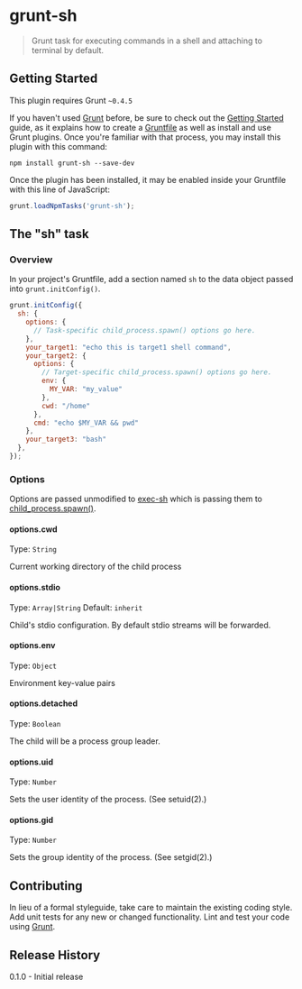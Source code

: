 # grunt-sh

> Grunt task for executing commands in a shell and attaching to terminal by default.

## Getting Started
This plugin requires Grunt `~0.4.5`

If you haven't used [Grunt](http://gruntjs.com/) before, be sure to check out the [Getting Started](http://gruntjs.com/getting-started) guide, as it explains how to create a [Gruntfile](http://gruntjs.com/sample-gruntfile) as well as install and use Grunt plugins. Once you're familiar with that process, you may install this plugin with this command:

```shell
npm install grunt-sh --save-dev
```

Once the plugin has been installed, it may be enabled inside your Gruntfile with this line of JavaScript:

```js
grunt.loadNpmTasks('grunt-sh');
```

## The "sh" task

### Overview
In your project's Gruntfile, add a section named `sh` to the data object passed into `grunt.initConfig()`.

```js
grunt.initConfig({
  sh: {
    options: {
      // Task-specific child_process.spawn() options go here.
    },
    your_target1: "echo this is target1 shell command",
    your_target2: {
      options: {
        // Target-specific child_process.spawn() options go here.
        env: {
          MY_VAR: "my_value"
        },
        cwd: "/home"
      },
      cmd: "echo $MY_VAR && pwd"
    },
    your_target3: "bash"
  },
});
```

### Options

Options are passed unmodified to [exec-sh](https://github.com/tsertkov/exec-sh) which is passing them to [child_process.spawn()](http://nodejs.org/api/child_process.html#child_process_child_process_spawn_command_args_options).

#### options.cwd
Type: `String`

Current working directory of the child process

#### options.stdio
Type: `Array|String`
Default: `inherit`

Child's stdio configuration. By default stdio streams will be forwarded.

#### options.env
Type: `Object`

Environment key-value pairs

#### options.detached
Type: `Boolean`

The child will be a process group leader.

#### options.uid
Type: `Number`

Sets the user identity of the process. (See setuid(2).)

#### options.gid
Type: `Number`

Sets the group identity of the process. (See setgid(2).)

## Contributing
In lieu of a formal styleguide, take care to maintain the existing coding style. Add unit tests for any new or changed functionality. Lint and test your code using [Grunt](http://gruntjs.com/).

## Release History
0.1.0 - Initial release
